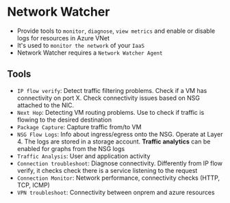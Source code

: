 # Network Watcher

- Provide tools to `monitor`, `diagnose`, `view metrics` and enable or disable logs for resources in Azure VNet
- It's used to `monitor the network` of your `IaaS`
- Network Watcher requires a `Network Watcher Agent`

## Tools

- `IP flow verify`: Detect traffic filtering problems. Check if a VM has connectivity on port X. Check connectivity issues based on NSG attached to the NIC.
- `Next Hop`: Detecting VM routing problems. Use to check if traffic is flowing to the desired destination
- `Package Capture`: Capture traffic from/to VM
- `NSG Flow Logs`: Info about ingress/egress onto the NSG. Operate at Layer 4. The logs are stored in a storage account. **Traffic analytics** can be enabled for graphs from the NSG logs
- `Traffic Analysis`: User and application activity
- `Connection troubleshoot`: Diagnose connectivity. Differently from IP flow verify, it checks check there is a service listening to the request
- `Connection Monitor`: Network performance, connectivity checks (HTTP, TCP, ICMP)
- `VPN troubleshoot`: Connectivity between onprem and azure resources
